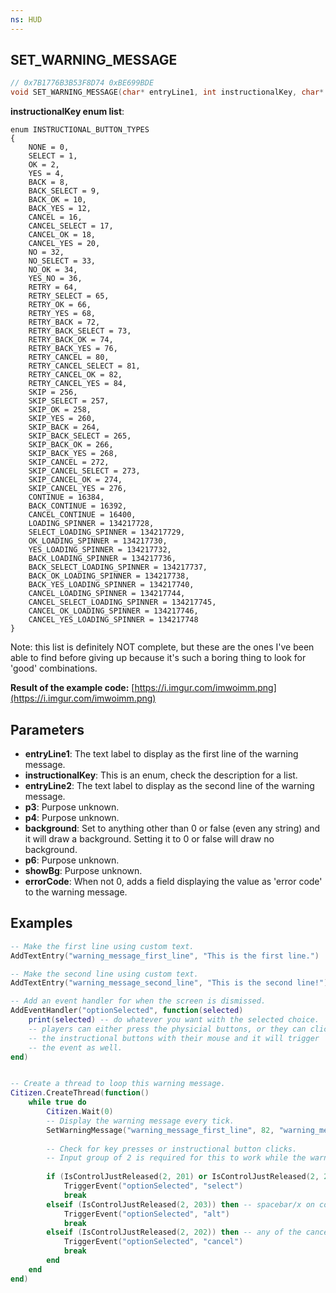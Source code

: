 ```yaml
---
ns: HUD
---
```

## SET_WARNING_MESSAGE

```c
// 0x7B1776B3B53F8D74 0xBE699BDE
void SET_WARNING_MESSAGE(char* entryLine1, int instructionalKey, char* entryLine2, BOOL p3, int p4, cs_type(AnyPtr) char* background, cs_type(AnyPtr) char* p6, BOOL showBg, int errorCode);
```

**instructionalKey enum list**:

```
enum INSTRUCTIONAL_BUTTON_TYPES
{
    NONE = 0,
    SELECT = 1,
    OK = 2,
    YES = 4,
    BACK = 8,
    BACK_SELECT = 9,
    BACK_OK = 10,
    BACK_YES = 12,
    CANCEL = 16,
    CANCEL_SELECT = 17,
    CANCEL_OK = 18,
    CANCEL_YES = 20,
    NO = 32,
    NO_SELECT = 33,
    NO_OK = 34,
    YES_NO = 36,
    RETRY = 64,
    RETRY_SELECT = 65,
    RETRY_OK = 66,
    RETRY_YES = 68,
    RETRY_BACK = 72,
    RETRY_BACK_SELECT = 73,
    RETRY_BACK_OK = 74,
    RETRY_BACK_YES = 76,
    RETRY_CANCEL = 80,
    RETRY_CANCEL_SELECT = 81,
    RETRY_CANCEL_OK = 82,
    RETRY_CANCEL_YES = 84,
    SKIP = 256,
    SKIP_SELECT = 257,
    SKIP_OK = 258,
    SKIP_YES = 260,
    SKIP_BACK = 264,
    SKIP_BACK_SELECT = 265,
    SKIP_BACK_OK = 266,
    SKIP_BACK_YES = 268,
    SKIP_CANCEL = 272,
    SKIP_CANCEL_SELECT = 273,
    SKIP_CANCEL_OK = 274,
    SKIP_CANCEL_YES = 276,
    CONTINUE = 16384,
    BACK_CONTINUE = 16392,
    CANCEL_CONTINUE = 16400,
    LOADING_SPINNER = 134217728,
    SELECT_LOADING_SPINNER = 134217729,
    OK_LOADING_SPINNER = 134217730,
    YES_LOADING_SPINNER = 134217732,
    BACK_LOADING_SPINNER = 134217736,
    BACK_SELECT_LOADING_SPINNER = 134217737,
    BACK_OK_LOADING_SPINNER = 134217738,
    BACK_YES_LOADING_SPINNER = 134217740,
    CANCEL_LOADING_SPINNER = 134217744,
    CANCEL_SELECT_LOADING_SPINNER = 134217745,
    CANCEL_OK_LOADING_SPINNER = 134217746,
    CANCEL_YES_LOADING_SPINNER = 134217748
}
```

Note: this list is definitely NOT complete, but these are the ones I've been able to find before giving up because it's such a boring thing to look for 'good' combinations.

**Result of the example code:**
[https://i.imgur.com/imwoimm.png](https://i.imgur.com/imwoimm.png)


## Parameters
* **entryLine1**: The text label to display as the first line of the warning message.
* **instructionalKey**: This is an enum, check the description for a list.
* **entryLine2**: The text label to display as the second line of the warning message.
* **p3**: Purpose unknown.
* **p4**: Purpose unknown.
* **background**: Set to anything other than 0 or false (even any string) and it will draw a background. Setting it to 0 or false will draw no background.
* **p6**: Purpose unknown.
* **showBg**: Purpose unknown.
* **errorCode**: When not 0, adds a field displaying the value as 'error code' to the warning message.




## Examples
```lua
-- Make the first line using custom text.
AddTextEntry("warning_message_first_line", "This is the first line.")

-- Make the second line using custom text.
AddTextEntry("warning_message_second_line", "This is the second line!")

-- Add an event handler for when the screen is dismissed.
AddEventHandler("optionSelected", function(selected)
    print(selected) -- do whatever you want with the selected choice.
    -- players can either press the physicial buttons, or they can click
    -- the instructional buttons with their mouse and it will trigger
    -- the event as well.
end)


-- Create a thread to loop this warning message.
Citizen.CreateThread(function()
    while true do
        Citizen.Wait(0)
        -- Display the warning message every tick.
        SetWarningMessage("warning_message_first_line", 82, "warning_message_second_line", 0, -1, true, 0, 0, 0)
        
        -- Check for key presses or instructional button clicks.
        -- Input group of 2 is required for this to work while the warning is being displayed.
        
        if (IsControlJustReleased(2, 201) or IsControlJustReleased(2, 217)) then -- any select/confirm key was pressed.
            TriggerEvent("optionSelected", "select")
            break
        elseif (IsControlJustReleased(2, 203)) then -- spacebar/x on controller (alt option) was pressed.
            TriggerEvent("optionSelected", "alt")
            break
        elseif (IsControlJustReleased(2, 202)) then -- any of the cancel/back buttons was pressed
            TriggerEvent("optionSelected", "cancel")
            break
        end
    end
end)
```
